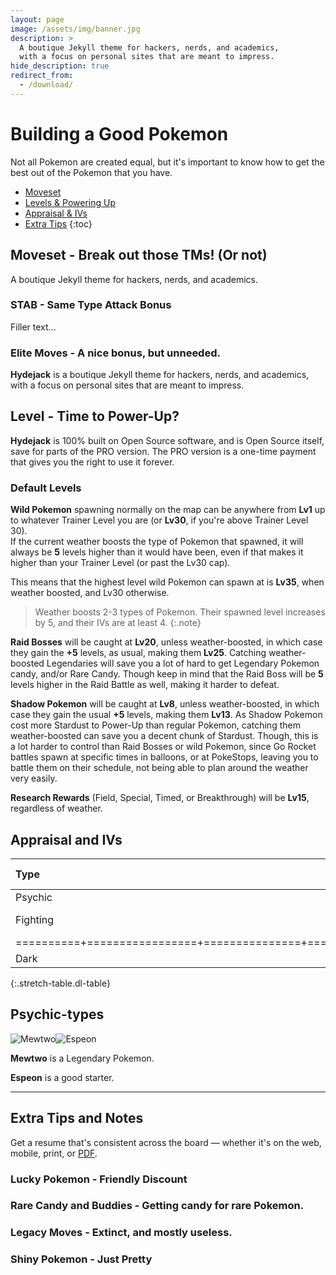 ```yaml
---
layout: page
image: /assets/img/banner.jpg
description: >
  A boutique Jekyll theme for hackers, nerds, and academics,
  with a focus on personal sites that are meant to impress.
hide_description: true
redirect_from:
  - /download/
---
```


# Building a Good Pokemon

Not all Pokemon are created equal, but it's important to know how to get the best out of the Pokemon that you have.

* [Moveset](#moveset---break-out-those-tms-or-not)
* [Levels & Powering Up](#level---time-to-power-up)
* [Appraisal & IVs](#appraisal-and-ivs)
* [Extra Tips](#extra-tips-and-notes)
{:toc}


## Moveset - Break out those TMs! (Or not)

A boutique Jekyll theme for hackers, nerds, and academics.  

### STAB - Same Type Attack Bonus

Filler text...

### Elite Moves - A nice bonus, but unneeded.

**Hydejack** is a boutique Jekyll theme for hackers, nerds, and academics, with a focus on personal sites that are meant to impress.


## Level - Time to Power-Up?

**Hydejack** is 100% built on Open Source software, and is Open Source itself, save for parts of the PRO version. The PRO version is a one-time payment that gives you the right to use it forever.

### Default Levels

**Wild Pokemon** spawning normally on the map can be anywhere from **Lv1** up to whatever Trainer Level you are (or **Lv30**, if you're above Trainer Level 30).\
If the current weather boosts the type of Pokemon that spawned, it will always be **5** levels higher than it would have been, even if that makes it higher than your Trainer Level (or past the Lv30 cap).

This means that the highest level wild Pokemon can spawn at is **Lv35**, when weather boosted, and Lv30 otherwise.

> Weather boosts 2-3 types of Pokemon. Their spawned level increases by 5, and their IVs are at least 4.
{:.note}

**Raid Bosses** will be caught at **Lv20**, unless weather-boosted, in which case they gain the **+5** levels, as usual, making them **Lv25**. Catching weather-boosted Legendaries will save you a lot of hard to get Legendary Pokemon candy, and/or Rare Candy. Though keep in mind that the Raid Boss will be **5** levels higher in the Raid Battle as well, making it harder to defeat.

**Shadow Pokemon** will be caught at **Lv8**, unless weather-boosted, in which case they gain the usual **+5** levels, making them **Lv13**. As Shadow Pokemon cost more Stardust to Power-Up than regular Pokemon, catching them weather-boosted can save you a decent chunk of Stardust. Though, this is a lot harder to control than Raid Bosses or wild Pokemon, since Go Rocket battles spawn at specific times in balloons, or at PokeStops, leaving you to battle them on their schedule, not being able to plan around the weather very easily.

**Research Rewards** (Field, Special, Timed, or Breakthrough) will be **Lv15**, regardless of weather.


## Appraisal and IVs

|Type      | Pokemon         | Fast Move     | Carge Move    |
|:---------|:----------------|:-------------:|:-------------:|
| Psychic  | Espeon          | Confusion     | ???           |
| Fighting | Machamp         | Counter       | Dynamic Punch |
|==========+=================+===============+===============|
| Dark     | Tyranitar       | Bite          | Crunch        |
{:.stretch-table.dl-table}


## Psychic-types
![Mewtwo](https://img.pokemondb.net/sprites/home/normal/mewtwo.png)![Espeon](https://img.pokemondb.net/sprites/home/normal/espeon.png)

**Mewtwo** is a Legendary Pokemon.

**Espeon** is a good starter.


---


## Extra Tips and Notes
Get a resume that's consistent across the board — whether it's on the web, mobile, print, or [PDF](assets/Resume.pdf).

### Lucky Pokemon - Friendly Discount

### Rare Candy and Buddies - Getting candy for rare Pokemon.

### Legacy Moves - Extinct, and mostly useless.

### Shiny Pokemon - Just Pretty
